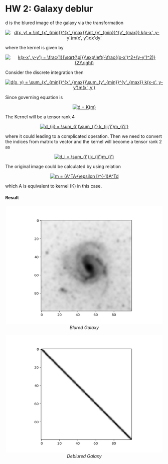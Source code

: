 # HW 2: Galaxy deblur

d is the blured image of the galaxy via the transformation

<p align="center">
<a href="https://www.codecogs.com/eqnedit.php?latex=d(x,&space;y)&space;=&space;\int_{x'_{min}}^{x'_{max}}\int_{y'_{min}}^{y'_{max}}&space;k(x-x',&space;y-y')m(x',&space;y')dx'dy'" target="_blank"><img src="https://latex.codecogs.com/svg.latex?d(x,&space;y)&space;=&space;\int_{x'_{min}}^{x'_{max}}\int_{y'_{min}}^{y'_{max}}&space;k(x-x',&space;y-y')m(x',&space;y')dx'dy'" title="d(x, y) = \int_{x'_{min}}^{x'_{max}}\int_{y'_{min}}^{y'_{max}} k(x-x', y-y')m(x', y')dx'dy'" /></a>
</p>

where the kernel is given by

<p align="center">
<a href="https://www.codecogs.com/eqnedit.php?latex=k(x-x',&space;y-y')&space;=&space;\frac{1}{\sqrt{\pi}}\exp\left(-\frac{(x-x')^2&plus;(y-y')^2)}{2}\right)" target="_blank"><img src="https://latex.codecogs.com/svg.latex?k(x-x',&space;y-y')&space;=&space;\frac{1}{\sqrt{\pi}}\exp\left(-\frac{(x-x')^2&plus;(y-y')^2)}{2}\right)" title="k(x-x', y-y') = \frac{1}{\sqrt{\pi}}\exp\left(-\frac{(x-x')^2+(y-y')^2)}{2}\right)" /></a>
</p>

Consider the discrete integration then

<p align="center">
<a href="https://www.codecogs.com/eqnedit.php?latex=d(x,&space;y)&space;=&space;\sum_{x'_{min}}^{x'_{max}}\sum_{y'_{min}}^{y'_{max}}&space;k(x-x',&space;y-y')m(x',&space;y')" target="_blank"><img src="https://latex.codecogs.com/svg.latex?d(x,&space;y)&space;=&space;\sum_{x'_{min}}^{x'_{max}}\sum_{y'_{min}}^{y'_{max}}&space;k(x-x',&space;y-y')m(x',&space;y')" title="d(x, y) = \sum_{x'_{min}}^{x'_{max}}\sum_{y'_{min}}^{y'_{max}} k(x-x', y-y')m(x', y')" /></a>
</p>

Since governing equation is

<p align="center">
<a href="https://www.codecogs.com/eqnedit.php?latex=d&space;=&space;K(m)" target="_blank"><img src="https://latex.codecogs.com/svg.latex?d&space;=&space;K(m)" title="d = K(m)" /></a>
</p>

The Kernel will be a tensor rank 4 

<p align="center">
<a href="https://www.codecogs.com/eqnedit.php?latex=d_{ij}&space;=&space;\sum_{i'}\sum_{j'}&space;k_{iji'j'}m_{i'j'}" target="_blank"><img src="https://latex.codecogs.com/svg.latex?d_{ij}&space;=&space;\sum_{i'}\sum_{j'}&space;k_{iji'j'}m_{i'j'}" title="d_{ij} = \sum_{i'}\sum_{j'} k_{iji'j'}m_{i'j'}" /></a>
</p>

where it could leading to a complicated operation. Then we need to convert the indices from matrix to vector and the kernel will become a tensor rank 2 as

<p align="center">
<a href="https://www.codecogs.com/eqnedit.php?latex=d_i&space;=&space;\sum_{i'}&space;k_{ii'}m_{i'}" target="_blank"><img src="https://latex.codecogs.com/svg.latex?d_i&space;=&space;\sum_{i'}&space;k_{ii'}m_{i'}" title="d_i = \sum_{i'} k_{ii'}m_{i'}" /></a>
</p>

The original image could be calculated by using relation

<p align="center">
<a href="https://www.codecogs.com/eqnedit.php?latex=m&space;=&space;(A^TA&plus;\epsilon&space;I)^{-1}A^Td" target="_blank"><img src="https://latex.codecogs.com/svg.latex?m&space;=&space;(A^TA&plus;\epsilon&space;I)^{-1}A^Td" title="m = (A^TA+\epsilon I)^{-1}A^Td" /></a>
</p>

which A is equivalent to kernel (K) in this case.

#### Result

<p align="center">
    <img src="blured_galaxy.png" width="500px" >
    <br>
    <em>Blured Galaxy</em>
</p>

<p align="center">
    <img src="deblured_galaxy_ep1e-08.png" width="500px" >
    <br>
    <em>Deblured Galaxy</em>
</p>